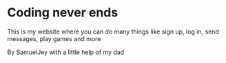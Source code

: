 # Coding never ends

This is my website where you can do many things like sign up, log in, send messages, play games and more




By SamuelJey with a little help of my dad